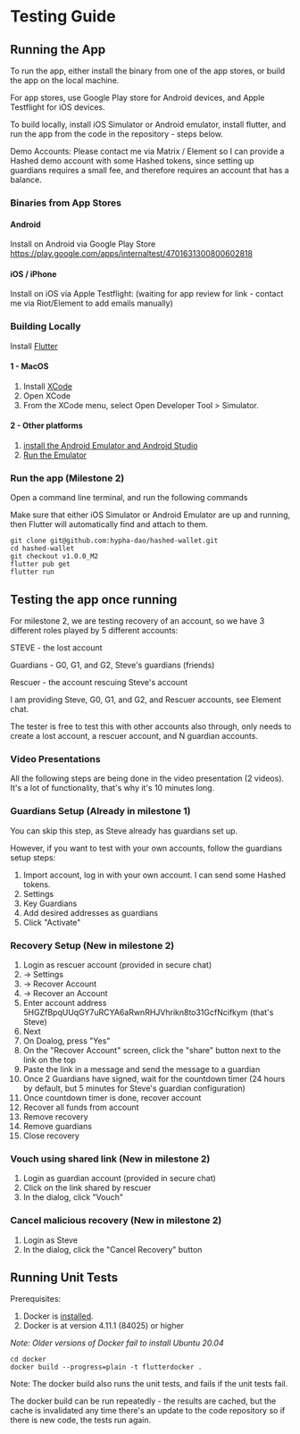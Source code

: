 # Testing Guide

## Running the App

To run the app, either install the binary from one of the app stores, or build the app on the local machine. 

For app stores, use Google Play store for Android devices, and Apple Testflight for iOS devices. 

To build locally, install iOS Simulator or Android emulator, install flutter, and run the app from the code in the repository - steps below. 

Demo Accounts: Please contact me via Matrix / Element so I can provide a Hashed demo account with some Hashed tokens, since setting up guardians requires a small fee, and therefore requires an account that has a balance. 

### Binaries from App Stores

#### Android
Install on Android via Google Play Store https://play.google.com/apps/internaltest/4701631300800602818

#### iOS / iPhone
Install on iOS via Apple Testflight: (waiting for app review for link - contact me via Riot/Element to add emails manually)

### Building Locally

Install [Flutter](https://docs.flutter.dev/get-started/install)

#### 1 - MacOS
1. Install [XCode](https://apps.apple.com/us/app/xcode/id497799835?mt=12)
2. Open XCode 
3. From the XCode menu, select Open Developer Tool > Simulator.


#### 2 - Other platforms
1. [install the Android Emulator and Android Studio](https://developer.android.com/studio/run/emulator)
2. [Run the Emulator](https://developer.android.com/studio/run/emulator)

### Run the app (Milestone 2)

Open a command line terminal, and run the following commands

Make sure that either iOS Simulator or Android Emulator are up and running, then Flutter will automatically find and attach to them. 

```
git clone git@github.com:hypha-dao/hashed-wallet.git
cd hashed-wallet
git checkout v1.0.0_M2 
flutter pub get
flutter run
```

## Testing the app once running

For milestone 2, we are testing recovery of an account, so we have 3 different roles played by 5 different accounts:

STEVE - the lost account 

Guardians - G0, G1, and G2, Steve's guardians (friends)

Rescuer - the account rescuing Steve's account

I am providing Steve, G0, G1, and G2, and Rescuer accounts, see Element chat. 

The tester is free to test this with other accounts also through, only needs to create a lost account, a rescuer account, and N guardian accounts. 

### Video Presentations
All the following steps are being done in the video presentation (2 videos). It's a lot of functionality, that's why it's 10 minutes long. 

### Guardians Setup  (Already in milestone 1)

You can skip this step, as Steve already has guardians set up.

However, if you want to test with your own accounts, follow the guardians setup steps:

1. Import account, log in with your own account. I can send some Hashed tokens.
2. Settings
3. Key Guardians
4. Add desired addresses as guardians
5. Click "Activate"

### Recovery Setup (New in milestone 2)

1. Login as rescuer account (provided in secure chat)
2. -> Settings
3. -> Recover Account
4. -> Recover an Account
5. Enter account address 5HGZfBpqUUqGY7uRCYA6aRwnRHJVhrikn8to31GcfNcifkym  (that's Steve)
6. Next
7. On Doalog, press "Yes"
8. On the "Recover Account" screen, click the "share" button next to the link on the top
9. Paste the link in a message and send the message to a guardian
10. Once 2 Guardians have signed, wait for the countdown timer (24 hours by default, but 5 minutes for Steve's guardian configuration)
11. Once countdown timer is done, recover account
12. Recover all funds from account
13. Remove recovery
14. Remove guardians
15. Close recovery


### Vouch using shared link (New in milestone 2)

1. Login as guardian account (provided in secure chat)
2. Click on the link shared by rescuer
3. In the dialog, click "Vouch"

### Cancel malicious recovery (New in milestone 2)

1. Login as Steve
2. In the dialog, click the "Cancel Recovery" button




## Running Unit Tests

Prerequisites: 
1. Docker is [installed](https://docs.docker.com/get-docker/).
2. Docker is at version 4.11.1 (84025) or higher

_Note: Older versions of Docker fail to install Ubuntu 20.04_

```
cd docker
docker build --progress=plain -t flutterdocker .
```

Note: The docker build also runs the unit tests, and fails if the unit tests fail.

The docker build can be run repeatedly - the results are cached, but the cache is invalidated any time there's an update to the code repository so if there is new code, the tests run again. 
